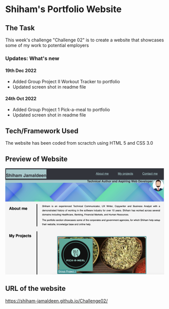 # Shiham's Portfolio Website

## The Task

This week's challenge "Challenge 02" is to create a website that showcases some of my work to potential employers

### Updates: What's new

#### 19th Dec 2022
- Added Group Project II Workout Tracker to portfolio
- Updated screen shot in readme file

#### 24th Oct 2022

- Added Group Project 1 Pick-a-meal to portfolio
- Updated screen shot in readme file

## Tech/Framework Used

The website has been coded from scractch using HTML 5 and CSS 3.0

## Preview of Website

![](Assets/images/portfolio-website-screenshot.png)

## URL of the website

https://shiham-jamaldeen.github.io/Challenge02/
